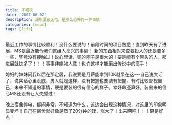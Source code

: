 ```yaml
---
title: 不眠夜
date: '2007-06-02'
description: 深圳夏夜无电，是多么恐怖的一件事情
categories: [mood]
tags: [life]
---
```


最近工作的事情比较顺利！没什么要说的！前段时间的项目熟悉！直到昨天有了进展，MS是最近能令我们这组人高兴的事情！
    新的东西相对来说要投入的还是要多一些，毕竟没有接触过！说心里话，兜的圈子是很大的！要是能有个带头的人，那进展就快多了！！！事事非能如人意！也许这样才能磨出传说中的高手！

媳妇的妹妹问我以后在那定居，我说要是月薪能拿到10K就呆在这---自己说大话了，说实话心里没底，男人就是这样，没有把握也要装有把握，有时比较鄙视自己，未来不知道的事情，硬是要装的很有信心的样子。幸好命还算好，装出来的信心MS还没有让人失望过！

晚上宿舍停电，郁闷非常，不知道为什么，这边会出现这种情况，对这里的印象明显变坏！自己在宿舍就好像是蒸了20分钟的馍，涨大了！出来网吧！！！算是好点！
